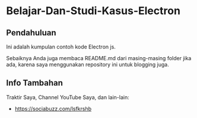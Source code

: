 # Belajar-Dan-Studi-Kasus-Electron
 
## Pendahuluan 

Ini adalah kumpulan contoh kode Electron js. 

Sebaiknya Anda juga membaca README.md dari masing-masing folder jika ada, karena saya menggunakan repository ini untuk blogging juga.

## Info Tambahan

Traktir Saya, Channel YouTube Saya, dan lain-lain:

- https://sociabuzz.com/lsfkrshb
